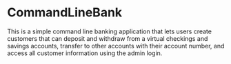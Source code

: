 # CommandLineBank
This is a simple command line banking application that lets users create customers that can deposit and withdraw from a virtual checkings and savings accounts,  transfer to other accounts with their account number, and access all customer information using the admin login.

